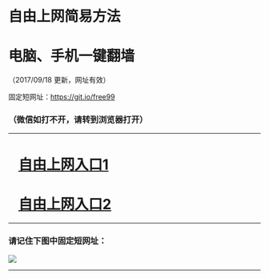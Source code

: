 ﻿# 自由上网简易方法

# 电脑、手机一键翻墙

（2017/09/18 更新，网址有效）

固定短网址：https://git.io/free99

### （微信如打不开，请转到浏览器打开）


***





# &nbsp;&nbsp; <a href="http://ft117721131.fwq-tz1005.info/fwqtz01.html?t=09180017643 " target="_blank">自由上网入口1</a>
# &nbsp;&nbsp; <a href="http://ft121077647.fwq-tz1006.info/fwqtz02.html?t=091800115527 " target="_blank">自由上网入口2</a>
***

### 请记住下图中固定短网址：

<img src="https://s3-us-west-2.amazonaws.com/fwq-1001/yjfq-20170905okok.png" /> 


***

